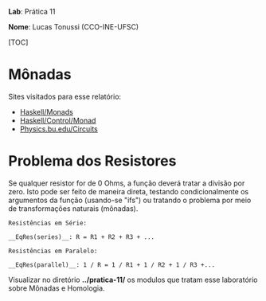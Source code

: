 __Lab__: Prática 11

__Nome__: Lucas Tonussi (CCO-INE-UFSC)

[TOC]

# Mônadas

Sites visitados para esse relatório:

+ [Haskell/Monads](http://www.haskell.org/haskellwiki/Monads "Haskellwiki: Monads")
+ [Haskell/Control/Monad](http://www.haskell.org/ghc/docs/latest/html/libraries/base/Control-Monad "Libraries: Control-Monad")
+ [Physics.bu.edu/Circuits](http://physics.bu.edu/py106/notes/Circuits.html "Circuits")

# Problema dos Resistores

Se qualquer resistor for de 0 Ohms, a função deverá tratar a divisão por zero. Isto pode ser feito de maneira direta, testando condicionalmente os argumentos da função (usando-se "ifs") ou tratando o problema por meio de transformações naturais (mônadas).

    Resistências em Série:

    __EqRes(series)__: R = R1 + R2 + R3 + ...

    Resistências em Paralelo:

    __EqRes(parallel)__: 1 / R = 1 / R1 + 1 / R2 + 1 / R3 +...

Visualizar no diretório __../pratica-11/__ os modulos que tratam esse laboratório sobre Mônadas e Homologia.
